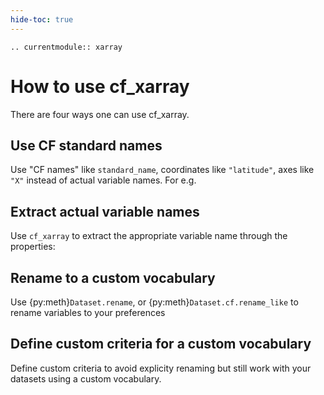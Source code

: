 ```yaml
---
hide-toc: true
---
```


```{eval-rst}
.. currentmodule:: xarray
```

# How to use cf_xarray

There are four ways one can use cf_xarray.

## Use CF standard names 

Use "CF names" like `standard_name`, coordinates like `"latitude"`, axes like `"X"` instead of actual variable names. For e.g.

## Extract actual variable names 

Use `cf_xarray` to extract the appropriate variable name through the properties: 


## Rename to a custom vocabulary

Use {py:meth}`Dataset.rename`, or {py:meth}`Dataset.cf.rename_like` to rename variables to your preferences

## Define custom criteria for a custom vocabulary

Define custom criteria to avoid explicity renaming but still work with your datasets using a custom vocabulary.
